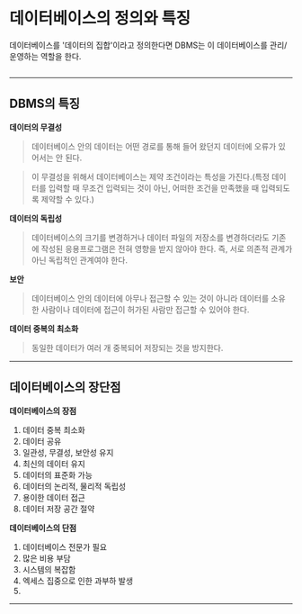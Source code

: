 # 데이터베이스의 정의와 특징

데이터베이스를 '데이터의 집합'이라고 정의한다면 DBMS는 이 데이터베이스를 관리/운영하는 역할을 한다.

![]()

***

## DBMS의 특징
**데이터의 무결성**
> 데이터베이스 안의 데이터는 어떤 경로를 통해 들어 왔던지 데이터에 오류가 있어서는 안 된다.

> 이 무결성을 위해서 데이터베이스는 제약 조건이라는 특성을 가진다.(특정 데이터를 입력할 때 무조건 입력되는 것이 아닌, 어떠한 조건을 만족했을 때 입력되도록 제약할 수 있다.)

**데이터의 독립성**
> 데이터베이스의 크기를 변경하거나 데이터 파일의 저장소를 변경하더라도 기존에 작성된 응용프로그램은 전혀 영향을 받지 않아야 한다. 즉, 서로 의존적 관계가 아닌 독립적인 관계여야 한다.

**보안**
> 데이터베이스 안의 데이터에 아무나 접근할 수 있는 것이 아니라 데이터를 소유한 사람이나 데이터에 접근이 허가된 사람만 접근할 수 있어야 한다.

**데이터 중복의 최소화**
> 동일한 데이터가 여러 개 중복되어 저장되는 것을 방지한다.

***

## 데이터베이스의 장단점
**데이터베이스의 장점**
1. 데이터 중복 최소화
2. 데이터 공유
3. 일관성, 무결성, 보안성 유지
4. 최신의 데이터 유지
5. 데이터의 표준화 가능
6. 데이터의 논리적, 물리적 독립성
7. 용이한 데이터 접근
8. 데이터 저장 공간 절약

**데이터베이스의 단점**
1. 데이터베이스 전문가 필요
2. 많은 비용 부담
3. 시스템의 복잡함
4. 엑세스 집중으로 인한 과부하 발생
5.
***





